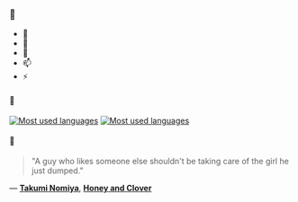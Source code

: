 ### 👋

- 🔭
- 🌱
- 💬
- 📫
- ⚡

#### 🧏

[![Most used languages](https://github-readme-stats-aynah.vercel.app/api/top-langs/?username=aynh&theme=solarized-dark&langs_count=6&layout=compact&hide_title=true)](https://github.com/anuraghazra/github-readme-stats#gh-dark-mode-only)
[![Most used languages](https://github-readme-stats-aynah.vercel.app/api/top-langs/?username=aynh&theme=solarized-light&langs_count=6&layout=compact&hide_title=true)](https://github.com/anuraghazra/github-readme-stats#gh-light-mode-only)

#### 💬

> "A guy who likes someone else shouldn't be taking care of the girl he just dumped."

&mdash; [**Takumi Nomiya**](https://myanimelist.net/character.php?q=Takumi%20Nomiya&cat=character), [**Honey and Clover**](https://myanimelist.net/search/all?q=Honey%20and%20Clover&cat=all)
